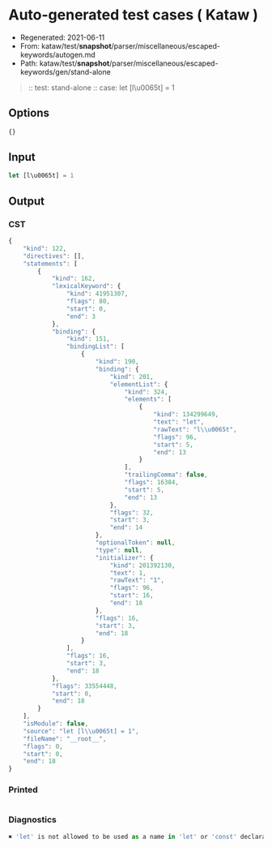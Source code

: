# Auto-generated test cases ( Kataw )
- Regenerated: 2021-06-11
- From: kataw/test/__snapshot__/parser/miscellaneous/escaped-keywords/autogen.md
- Path: kataw/test/__snapshot__/parser/miscellaneous/escaped-keywords/gen/stand-alone
> :: test: stand-alone
> :: case: let [l\u0065t] = 1
## Options

`````js
{}
`````
## Input

`````js
let [l\u0065t] = 1
`````
## Output

### CST

```javascript
{
    "kind": 122,
    "directives": [],
    "statements": [
        {
            "kind": 162,
            "lexicalKeyword": {
                "kind": 41951307,
                "flags": 80,
                "start": 0,
                "end": 3
            },
            "binding": {
                "kind": 151,
                "bindingList": [
                    {
                        "kind": 190,
                        "binding": {
                            "kind": 201,
                            "elementList": {
                                "kind": 324,
                                "elements": [
                                    {
                                        "kind": 134299649,
                                        "text": "let",
                                        "rawText": "l\\u0065t",
                                        "flags": 96,
                                        "start": 5,
                                        "end": 13
                                    }
                                ],
                                "trailingComma": false,
                                "flags": 16384,
                                "start": 5,
                                "end": 13
                            },
                            "flags": 32,
                            "start": 3,
                            "end": 14
                        },
                        "optionalToken": null,
                        "type": null,
                        "initializer": {
                            "kind": 201392130,
                            "text": 1,
                            "rawText": "1",
                            "flags": 96,
                            "start": 16,
                            "end": 18
                        },
                        "flags": 16,
                        "start": 3,
                        "end": 18
                    }
                ],
                "flags": 16,
                "start": 3,
                "end": 18
            },
            "flags": 33554448,
            "start": 0,
            "end": 18
        }
    ],
    "isModule": false,
    "source": "let [l\\u0065t] = 1",
    "fileName": "__root__",
    "flags": 0,
    "start": 0,
    "end": 18
}
```

### Printed

```javascript

```

### Diagnostics

```javascript
✖ 'let' is not allowed to be used as a name in 'let' or 'const' declarations. - start: 5, end: 13

```


